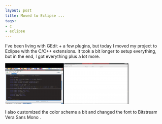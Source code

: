 ```yaml
--- 
layout: post
title: Moved to Eclipse ...
tags: 
- c
- eclipse
---
```

I've been living with GEdit + a few plugins, but today I moved my project to Eclipse with the C/C++ extensions. It took a bit longer to setup everything, but in the end, I got everything plus a lot more.

<a class="image" href="/images/2008/07/screenshot-1.png"><img class="alignnone size-thumbnail wp-image-263" title="Eclipse" src="/images/2008/07/screenshot-1-400x132.png" alt="" width="400" height="132" /></a>

I also customized the color scheme a bit and changed the font to Bitstream Vera Sans Mono .
